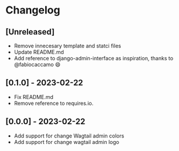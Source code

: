 # Changelog

## [Unreleased]

* Remove innecesary template and statci files
* Update README.md
* Add reference to django-admin-interface as inspiration, thanks to @fabiocaccamo :smile:

## [0.1.0] - 2023-02-22

* Fix README.md
* Remove reference to requires.io.

## [0.0.0] - 2023-02-22

* Add support for change Wagtail admin colors
* Add support for change wagtail admin logo
